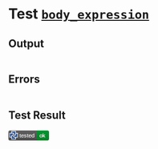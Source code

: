 # Test [`body_expression`](/doc/tests/statement_usage.md#L656)

## Output

```,plain
```

## Errors

```,plain
```

## Test Result

![OK](/doc/tests/.test/body_expression.png)
